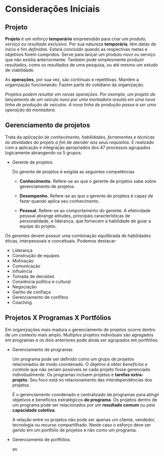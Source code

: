 # Considerações Iniciais

## Projeto

**Projeto** é um esforço **temporário** empreendido para criar um _produto_, _serviço_ ou _resultado exclusivo_.
Por sua natureza **temporária**, têm datas de início e fim _definidas_.
Estará concluído quando as respectivas metas e objetivos forem cumpridos.
Serve para lançar um produto novo ou serviço que não existia anteriormente.
Também pode simplesmente produzir resultados, como os resultados de uma pesquisa, ou até mesmo um estudo de viabilidade.

As **operações**, por sua vez, são contínuas e repetitivas.
Mantêm a organização funcionando.
Fazem parte do cotidiano da organização.

_Projetos podem resultar em novas operações.
Por exemplo, um projeto de lançamento de um veículo novo por uma montadora resulta em uma nova linha de produção de veículos.
A nova linha de produção passa a ser uma operação da montadora._

## Gerenciamento de projetos

Trata da _aplicação de conhecimento, habilidades, ferramentas e técnicas às atividades do projeto a fim de atender aos seus requisitos_.
É realizado com a aplicação e integração apropriados dos 47 processos agrupados logicamente abrangendo os 5 grupos.

* Gerente de projetos
    
    Do gerente de projetos é exigida as seguintes competências
    * **Conhecimento.**
        Refere-se ao que o gerente de projetos sabe sobre gerenciamento de projetos.

    * **Desempenho.**
        Refere-se ao que o gerente de projetos é capaz de fazer quando aplica seu conhecimento.
    
    * **Pessoal.**
        Refere-se ao comportamento do gerente.
        A efetividade pessoal  abrange atitudes, principais características de personalidade, e liderança, que fornecem a habilidade de guiar a equipe do projeto.

Os gerentes devem possuir uma combinação equilibrada de habilidades éticas, interpessoais e conceituais.
Podemos destacar:

* Liderança
* Construção de equipes
* Motivação
* Comunicação
* Influência
* Tomada de decisões
* Consiência política e cultural
* Negociação
* Ganho de confiaça
* Gerenciamento de conflitos
* Coaching

## Projetos X Programas X Portfólios

Em organizações mais madura o gerenciamento de projetos ocorre dentro de um contexto mais amplo.
Multiplos projetos individuais são agregados em programas e os dois anteriores pode ainda ser agrupados em portfólios.

* Gerenciamento de programas
    
    Um programa pode ser definido como um grupo de _projetos_ relacionados de modo coordenado.
    O objetivo é _obter benefícios e controle_ que não seriam possíveis se cada projeto fosse gerenciado individualmente.
    Os programas incluem projetos e **tarefas extra-projeto**.
    Seu foco está no relacionamento das interdependências dos projetos.
    
    É o gerenciamento coordenado e centralizado de programas para atingir objetivos e benefícios estratégicos **do programa**.
    Os projetos dentro de um programa pode ser relacionados por um **resultado comum** ou pela **capacidade coletiva**.

    A relação entre os projetos não pode ser apenas um cliente, vendedor, tecnologia ou recurso compartilhado.
    Neste caso o esforço deve ser gerido em um portfólio de projetos e não como um programa.
    
* Gerenciamento de portfólios

    as
